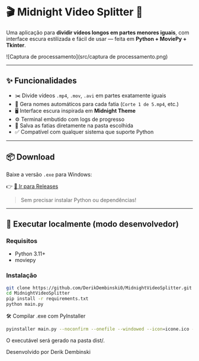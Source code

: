 # 🎬 Midnight Video Splitter 🌙

Uma aplicação para **dividir vídeos longos em partes menores iguais**, com interface escura estilizada e fácil de usar — feita em **Python + MoviePy + Tkinter**.

![Captura de processamento](src/captura de processamento.png)

---

## ✨ Funcionalidades

- ✂️ Divide vídeos `.mp4`, `.mov`, `.avi` em partes exatamente iguais
- 🧠 Gera nomes automáticos para cada fatia (`Corte 1 de 5.mp4`, etc.)
- 🖥️ Interface escura inspirada em **Midnight Theme**
- ⚙️ Terminal embutido com logs de progresso
- 💾 Salva as fatias diretamente na pasta escolhida
- ✅ Compatível com qualquer sistema que suporte Python

---

## 📦 Download

Baixe a versão `.exe` para Windows:

👉 [🔗 Ir para Releases](https://github.com/DerikDembinski0/MidnightVideoSplitter/releases)

> Sem precisar instalar Python ou dependências!

---

## 🚀 Executar localmente (modo desenvolvedor)

### Requisitos

- Python 3.11+
- moviepy

### Instalação

```bash
git clone https://github.com/DerikDembinski0/MidnightVideoSplitter.git
cd MidnightVideoSplitter
pip install -r requirements.txt
python main.py
```

🛠️ Compilar .exe com PyInstaller
```bash
pyinstaller main.py --noconfirm --onefile --windowed --icon=icone.ico --add-data "icone.ico;."
```
O executável será gerado na pasta dist/.


Desenvolvido por Derik Dembinski



